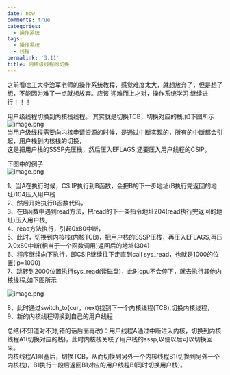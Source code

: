```yaml
---
date: now
comments: true
categories:
  - 操作系统
tags:
  - 操作系统
  - 线程
permalink: '3.11'
title: 内核级线程的切换
---
```


之前看哈工大李治军老师的操作系统教程，感觉难度太大，就想放弃了，但是想了想，不能因为难了一点就想放弃。应该  迎难而上才对，操作系统学习 继续进行！！！

用户级线程切换到内核栈线程。
其实就是切换TCB，切换对应的栈,如下图所示  
![image.png](https://i.loli.net/2020/03/09/vywXVErUiztdeIN.png)  
当用户级线程需要向内核申请资源的时候，是通过中断实现的，所有的中断都会引起，用户栈到内核栈的切换，  
这是把用户栈的SSSP先压栈，然后压入EFLAGS,还要压入用户线程的CSIP。  

下图中的例子  
![image.png](https://i.loli.net/2020/03/10/P4rw98XjJysnKDS.png)  

1、当A在执行时候，CS:IP执行到B函数，会把B的下一步地址(B执行完返回的地址)104压入用户栈  
2、然后开始执行B函数代码，  
3、在B函数中遇到read方法，把read的下一条指令地址204(read执行完返回的地址)压入用户栈,  
4、read方法执行，引起0x80中断，  
5、此时，切换到内核栈(内核TCB)，把用户栈的SSSP压栈，再压入EFLAGS,再压入0x80中断(相当于一个函数调用)返回后的地址(304)  
6、程序继续向下执行，即CSIP继续往下走直到call sys_read，也就是1000的位置(ip=1000)  
7、跳转到2000位置执行sys_read(读磁盘)，此时cpu不会停下，就去执行其他内核线程,如下图所示  

![image.png](https://i.loli.net/2020/03/09/MohUYzagbWRqVKt.png)  

8、此时通过switch_to(cur，next)找到下一个内核线程(TCB),切换内核线程，
9、新的内核线程切换到自己的用户线程

总结(不知道对不对,错的话后面再改)：用户线程A通过中断进入内核，切换到内核线程A1(切换对应的栈)，此时内核栈关联了用户栈的sssp,以便以后可以切换回来。  
内核线程A1阻塞后，切换TCB，从而切换到另外一个内核线程B1(切换到另外一个内核栈)，B1执行一段后返回B1对应的用户线程B(同时切换用户栈)。  
